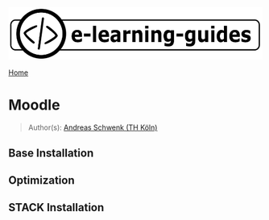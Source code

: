 ![](../img/e-learning-guides-logo.png)

[Home](https://github.com/e-learning-guides)

# Moodle

> Author(s): [Andreas Schwenk (TH Köln)](https://www.th-koeln.de/personen/andreas.schwenk/)

## Base Installation

## Optimization

## STACK Installation
